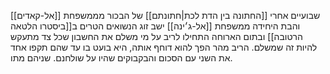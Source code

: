 שבועיים אחרי [[החתונה בין הדת לכת|חתונתם]] של הבכור מממשפחת [[אל-קאדים]] והבת היחידה ממשפחת [[אל-ג׳ינה]] ישב זוג הנשואים הטרים ב[[ביסטרו הלטאה הרטובה]] ובתום הארוחה התחילו לריב על מי משלם את החשבון שכל צד מתעקש להיות זה שמשלם.
הריב מהר הפך להוא דוחף אותה, היא בועט בו עד שהם תקפו אחד את השני עם הסכום והבקבוקים שהיו על שולחנם.
שניהם מתו.
